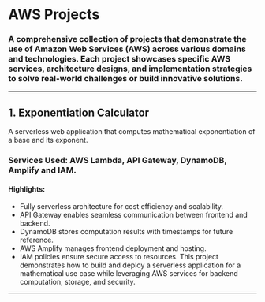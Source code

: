 # AWS Projects
### A comprehensive collection of projects that demonstrate the use of Amazon Web Services (AWS) across various domains and technologies. Each project showcases specific AWS services, architecture designs, and implementation strategies to solve real-world challenges or build innovative solutions.
---

## 1. Exponentiation Calculator
A serverless web application that computes mathematical exponentiation of a base and its exponent.

### Services Used: AWS Lambda, API Gateway, DynamoDB, Amplify and IAM.

#### Highlights:
- Fully serverless architecture for cost efficiency and scalability.
- API Gateway enables seamless communication between frontend and backend.
- DynamoDB stores computation results with timestamps for future reference.
- AWS Amplify manages frontend deployment and hosting.
- IAM policies ensure secure access to resources.
This project demonstrates how to build and deploy a serverless application for a mathematical use case while leveraging AWS services for backend computation, storage, and security.

---
